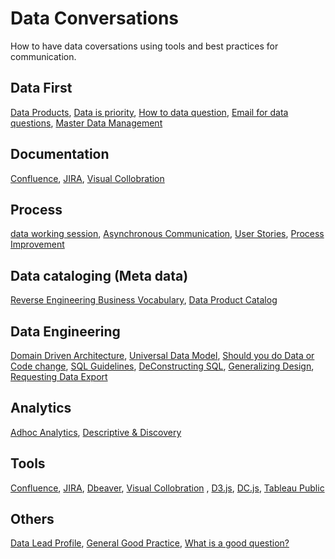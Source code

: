 # Data Conversations

How to have data coversations using tools and best practices for communication.

## Data First
  [Data Products](https://github.com/gsnaveen/Data-Conversations/blob/main/dataProducts),
  [Data is priority](https://github.com/gsnaveen/Data-Conversations/blob/main/dataPriority),
  [How to data question](https://github.com/gsnaveen/Data-Conversations/blob/main/turningEveryQuestionIntoDataQuestion),
  [Email for data questions](https://github.com/gsnaveen/Data-Conversations/blob/main/emailTalkingData),
  [Master Data Management](https://github.com/gsnaveen/Data-Conversations/blob/main/MDM%20Reference%20data)
  
  
## Documentation
  [Confluence](https://github.com/gsnaveen/Data-Conversations/blob/main/Confluence%20documentation),
  [JIRA](https://github.com/gsnaveen/Data-Conversations/blob/main/JIRA),
  [Visual Collobration](https://github.com/gsnaveen/Data-Conversations/blob/main/visual%20collaboration) 

  
## Process
  [data working session](https://github.com/gsnaveen/Data-Conversations/blob/main/workingSessionData),
  [Asynchronous Communication](https://github.com/gsnaveen/Data-Conversations/blob/main/asynchronousCommunication),
  [User Stories](https://github.com/gsnaveen/Data-Conversations/blob/main/HowToCreateGoodUserStories),
  [Process Improvement](https://github.com/gsnaveen/Data-Conversations/blob/main/Process%20Improvemwents)

    
## Data cataloging (Meta data)
  [Reverse Engineering Business Vocabulary](https://github.com/gsnaveen/Data-Conversations/blob/main/reverseEngineeringBusinessVocab),
  [Data Product Catalog](https://github.com/gsnaveen/Data-Conversations/blob/main/dataProductMetadataSchema)

  
## Data Engineering
  [Domain Driven Architecture](https://github.com/gsnaveen/Data-Conversations/blob/main/Domain%20Driven%20Architecture),
  [Universal Data Model](https://github.com/gsnaveen/Data-Conversations/blob/main/UniversalDataModels),
  [Should you do Data or Code change](https://github.com/gsnaveen/Data-Conversations/blob/main/code%20change%20or%20data%20change),
  [SQL Guidelines](https://github.com/gsnaveen/Data-Conversations/blob/main/SQL%20Guidelines),
  [DeConstructing SQL](https://github.com/gsnaveen/Data-Conversations/blob/main/deConstructingSQL),
  [Generalizing Design](https://github.com/gsnaveen/Data-Conversations/blob/main/generalizeButKeepDetails),
  [Requesting Data Export](https://github.com/gsnaveen/Data-Conversations/blob/main/requestingExportFile)


## Analytics
  [Adhoc Analytics](https://github.com/gsnaveen/Data-Conversations/blob/main/adhocAnalysisRequest.sql),
  [Descriptive & Discovery ](https://github.com/gsnaveen/Data-Conversations/blob/main/descriptiveAnalytics%26Discovery)

  
## Tools
  [Confluence](https://github.com/gsnaveen/Data-Conversations/blob/main/Confluence%20documentation),
  [JIRA](https://github.com/gsnaveen/Data-Conversations/blob/main/JIRA),
  [Dbeaver](https://dbeaver.io/),
  [Visual Collobration](https://github.com/gsnaveen/Data-Conversations/blob/main/visual%20collaboration) ,
  [D3.js](https://d3js.org/),
  [DC.js](https://dc-js.github.io/dc.js/),
  [Tableau Public](https://public.tableau.com/app/discover)


## Others  
  [Data Lead Profile](https://github.com/gsnaveen/Data-Conversations/blob/main/dataLeadProfile),
  [General Good Practice](https://github.com/gsnaveen/Data-Conversations/blob/main/GeneralGoodPractices.sql),
  [What is a good question?](https://github.com/gsnaveen/Data-Conversations/blob/main/What%20Is%20a%20Good%20Question)

